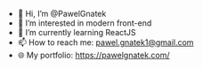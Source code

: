 - 👋 Hi, I’m @PawelGnatek
- 👀 I’m interested in modern front-end
- 🌱 I’m currently learning ReactJS
- 📫 How to reach me: pawel.gnatek1@gmail.com
- 🌐 My portfolio: https://pawelgnatek.com/


